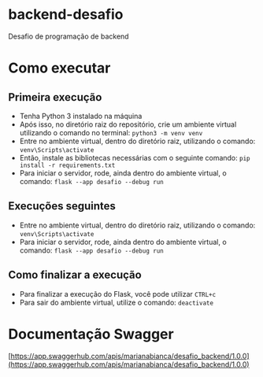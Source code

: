 # backend-desafio
Desafio de programação de backend

# Como executar

## Primeira execução

- Tenha Python 3 instalado na máquina
- Após isso, no diretório raiz do repositório, crie um ambiente virtual utilizando o comando no terminal:
`python3 -m venv venv`
- Entre no ambiente virtual, dentro do diretório raiz, utilizando o comando: `venv\Scripts\activate`
- Então, instale as bibliotecas necessárias com o seguinte comando:
`pip install -r requirements.txt`
- Para iniciar o servidor, rode, ainda dentro do ambiente virtual, o comando: `flask --app desafio --debug run`

## Execuções seguintes

- Entre no ambiente virtual, dentro do diretório raiz, utilizando o comando: `venv\Scripts\activate`
- Para iniciar o servidor, rode, ainda dentro do ambiente virtual, o comando: `flask --app desafio --debug run`

## Como finalizar a execução

- Para finalizar a execução do Flask, você pode utilizar `CTRL+c`
- Para sair do ambiente virtual, utilize o comando: `deactivate`

# Documentação Swagger

[https://app.swaggerhub.com/apis/marianabianca/desafio_backend/1.0.0](https://app.swaggerhub.com/apis/marianabianca/desafio_backend/1.0.0)
